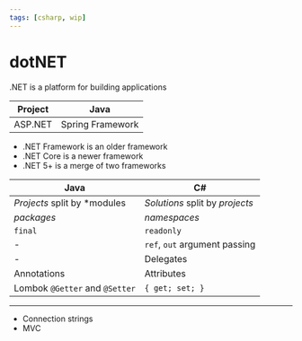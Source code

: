 ```yaml
---
tags: [csharp, wip]
---
```


# dotNET

.NET is a platform for building applications

|Project|Java|
|--|--|
|ASP.NET|Spring Framework|

- .NET Framework is an older framework 
- .NET Core is a newer framework
- .NET 5+ is a merge of two frameworks



|Java|C#|
|--|--|
|*Projects* split by *modules|*Solutions* split by *projects*|
|*packages*|*namespaces*|
|`final`|`readonly`|
|-|`ref`, `out` argument passing|
|-|Delegates|
|Annotations|Attributes|
|Lombok `@Getter` and `@Setter`|`{ get; set; }`|






---

- Connection strings
- MVC